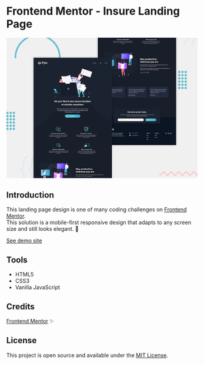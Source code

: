 # Frontend Mentor - Insure Landing Page

![Design preview of the Fylo dark theme landing page coding challenge](./assets/desktop-preview.jpg)

## Introduction

This landing page design is one of many coding challenges on [Frontend Mentor](https://www.frontendmentor.io/).<br /> 
This solution is a mobile-first responsive design that adapts to any screen size and still looks elegant. :cowboy_hat_face:

[See demo site](https://krebedev.github.io/fylo-dark-theme-landing-page/)

## Tools

* HTML5
* CSS3
* Vanilla JavaScript

## Credits
[Frontend Mentor](https://www.frontendmentor.io/) :sparkles:

## License
This project is open source and available under the [MIT License](LICENSE.md).